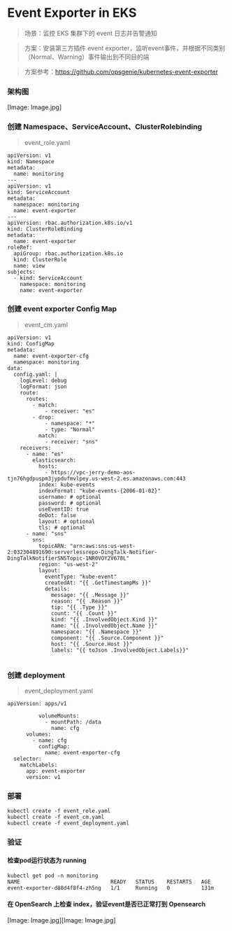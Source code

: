# Event Exporter in EKS

>场景：监控 EKS 集群下的 event 日志并告警通知

>方案：安装第三方插件 event exporter，监听event事件，并根据不同类别（Normal、Warning）事件输出到不同目的端 

>方案参考：https://github.com/opsgenie/kubernetes-event-exporter

### 架构图

[Image: Image.jpg]

### 创建 Namespace、ServiceAccount、ClusterRolebinding

>event_role.yaml

```
apiVersion: v1
kind: Namespace
metadata:
  name: monitoring
---
apiVersion: v1
kind: ServiceAccount
metadata:
  namespace: monitoring
  name: event-exporter
---
apiVersion: rbac.authorization.k8s.io/v1
kind: ClusterRoleBinding
metadata:
  name: event-exporter
roleRef:
  apiGroup: rbac.authorization.k8s.io
  kind: ClusterRole
  name: view
subjects:
  - kind: ServiceAccount
    namespace: monitoring
    name: event-exporter
```

### 创建 event exporter Config Map

>event_cm.yaml

```
apiVersion: v1
kind: ConfigMap
metadata:
  name: event-exporter-cfg
  namespace: monitoring
data:
  config.yaml: |
    logLevel: debug
    logFormat: json
    route:      
      routes:
        - match:
            - receiver: "es"
        - drop:
            - namespace: "*"
            - type: "Normal"
          match:
            - receiver: "sns"
    receivers:
      - name: "es"
        elasticsearch:
          hosts:
            - https://vpc-jerry-demo-aos-tjn76hgdpuspm3jypdufmvlpey.us-west-2.es.amazonaws.com:443
          index: kube-events
          indexFormat: "kube-events-{2006-01-02}"
          username: # optional
          password: # optional
          useEventID: true
          deDot: false
          layout: # optional
          tls: # optional
      - name: "sns"
        sns:
          topicARN: "arn:aws:sns:us-west-2:032304891690:serverlessrepo-DingTalk-Notifier-DingTalkNotifierSNSTopic-1NR0VOY2V678L"
          region: "us-west-2"
          layout:
            eventType: "kube-event"
            createdAt: "{{ .GetTimestampMs }}"
            details:
              message: "{{ .Message }}"
              reason: "{{ .Reason }}"
              tip: "{{ .Type }}"
              count: "{{ .Count }}"
              kind: "{{ .InvolvedObject.Kind }}"
              name: "{{ .InvolvedObject.Name }}"
              namespace: "{{ .Namespace }}"
              component: "{{ .Source.Component }}"
              host: "{{ .Source.Host }}"
              labels: "{{ toJson .InvolvedObject.Labels}}"
  
```

### 创建 deployment

>event_deployment.yaml

```
apiVersion: apps/v1

          volumeMounts:
            - mountPath: /data
              name: cfg
      volumes:
        - name: cfg
          configMap:
            name: event-exporter-cfg
  selector:
    matchLabels:
      app: event-exporter
      version: v1
```

### 部署

```
kubectl create -f event_role.yaml
kubectl create -f event_cm.yaml
kubectl create -f event_deployment.yaml
```

### 验证

#### 检查pod运行状态为 running

```
kubectl get pod -n monitoring
NAME                             READY   STATUS    RESTARTS   AGE
event-exporter-d88d4f8f4-zh5ng   1/1     Running   0          131m
```

#### 在 OpenSearch 上检查 index，验证event是否已正常打到 Opensearch

[Image: Image.jpg][Image: Image.jpg]
